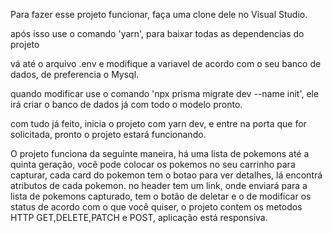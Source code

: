Para fazer esse projeto funcionar, faça uma clone dele no Visual Studio.

após isso use o comando 'yarn', para baixar todas as dependencias do projeto

vá até o arquivo .env e modifique a variavel de acordo com o seu banco de dados, de preferencia o Mysql.

quando modificar use o comando 'npx prisma migrate dev --name init', ele irá criar o banco de dados já com todo o modelo pronto.

com tudo já feito, inicia o projeto com yarn dev, e entre na porta que for solicitada, pronto o projeto estará funcionando.



O projeto funciona da seguinte maneira, há uma lista de pokemons até a quinta geração, você pode colocar os pokemos no seu carrinho para capturar, cada card do pokemon tem o botao para ver detalhes, lá encontrá atributos de cada pokemon. no header tem um link, onde enviará para a lista de pokemons capturado, tem o botão de deletar e o de modificar os status de acordo com o que você quiser, o projeto contem os metodos HTTP  GET,DELETE,PATCH e POST, aplicação está responsiva.